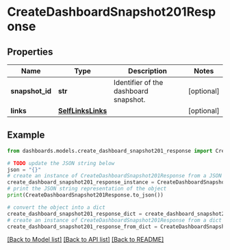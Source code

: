 # CreateDashboardSnapshot201Response


## Properties

Name | Type | Description | Notes
------------ | ------------- | ------------- | -------------
**snapshot_id** | **str** | Identifier of the dashboard snapshot. | [optional] 
**links** | [**SelfLinksLinks**](SelfLinksLinks.md) |  | [optional] 

## Example

```python
from dashboards.models.create_dashboard_snapshot201_response import CreateDashboardSnapshot201Response

# TODO update the JSON string below
json = "{}"
# create an instance of CreateDashboardSnapshot201Response from a JSON string
create_dashboard_snapshot201_response_instance = CreateDashboardSnapshot201Response.from_json(json)
# print the JSON string representation of the object
print(CreateDashboardSnapshot201Response.to_json())

# convert the object into a dict
create_dashboard_snapshot201_response_dict = create_dashboard_snapshot201_response_instance.to_dict()
# create an instance of CreateDashboardSnapshot201Response from a dict
create_dashboard_snapshot201_response_from_dict = CreateDashboardSnapshot201Response.from_dict(create_dashboard_snapshot201_response_dict)
```
[[Back to Model list]](../README.md#documentation-for-models) [[Back to API list]](../README.md#documentation-for-api-endpoints) [[Back to README]](../README.md)


